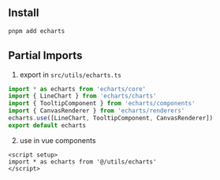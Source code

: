 ## Install

```bash
pnpm add echarts
```

## Partial Imports

1. export in `src/utils/echarts.ts`

```ts
import * as echarts from 'echarts/core'
import { LineChart } from 'echarts/charts'
import { TooltipComponent } from 'echarts/components'
import { CanvasRenderer } from 'echarts/renderers'
echarts.use([LineChart, TooltipComponent, CanvasRenderer])
export default echarts
```

2. use in vue components

```vue
<script setup>
import * as echarts from '@/utils/echarts'
</script>
```
